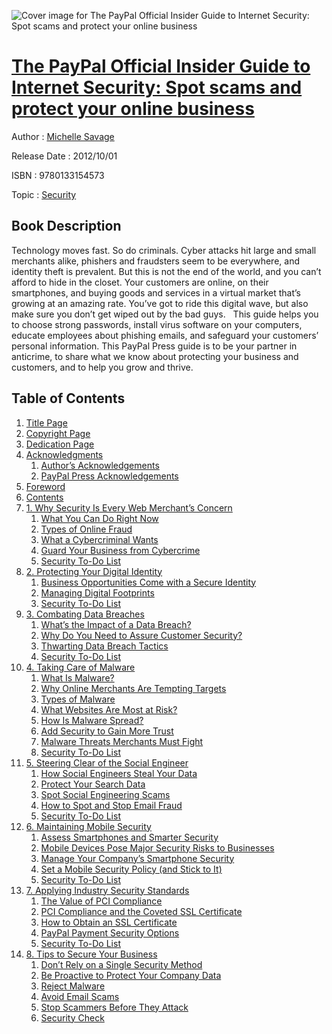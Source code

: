 ![Cover image for The PayPal Official Insider Guide to Internet Security: Spot scams and protect your online business](https://imgdetail.ebookreading.net/cover/cover/security/EB9780133154573.jpg)

[The PayPal Official Insider Guide to Internet Security: Spot scams and protect your online business](https://ebookreading.net/view/book/The+PayPal+Official+Insider+Guide+to+Internet+Security%3A+Spot+scams+and+protect+your+online+business-EB9780133154573_1.html "The PayPal Official Insider Guide to Internet Security: Spot scams and protect your online business")
====================================================================================================================

Author : [Michelle Savage](https://ebookreading.net/search/author/Michelle+Savage)

Release Date : 2012/10/01

ISBN : 9780133154573

Topic : [Security](https://ebookreading.net/search/category/security)

Book Description
-----------------

Technology moves fast. So do criminals. Cyber attacks hit large and small merchants alike, phishers and fraudsters seem to be everywhere, and identity theft is prevalent. But this is not the end of the world, and you can’t afford to hide in the closet. Your customers are online, on their smartphones, and buying goods and services in a virtual market that’s growing at an amazing rate. You’ve got to ride this digital wave, but also make sure you don’t get wiped out by the bad guys.   This guide helps you to choose strong passwords, install virus software on your computers, educate employees about phishing emails, and safeguard your customers’ personal information. This PayPal Press guide is to be your partner in anticrime, to share what we know about protecting your business and customers, and to help you grow and thrive.
              
Table of Contents
-----------------

1. [Title Page](https://ebookreading.net/view/book/The+PayPal+Official+Insider+Guide+to+Internet+Security%3A+Spot+scams+and+protect+your+online+business-EB9780133154573_2.html)
1. [Copyright Page](https://ebookreading.net/view/book/The+PayPal+Official+Insider+Guide+to+Internet+Security%3A+Spot+scams+and+protect+your+online+business-EB9780133154573_3.html)
1. [Dedication Page](https://ebookreading.net/view/book/The+PayPal+Official+Insider+Guide+to+Internet+Security%3A+Spot+scams+and+protect+your+online+business-EB9780133154573_4.html)
1. [Acknowledgments](https://ebookreading.net/view/book/The+PayPal+Official+Insider+Guide+to+Internet+Security%3A+Spot+scams+and+protect+your+online+business-EB9780133154573_6.html)
    1. [Author’s Acknowledgements](https://ebookreading.net/view/book/The+PayPal+Official+Insider+Guide+to+Internet+Security%3A+Spot+scams+and+protect+your+online+business-EB9780133154573_6.html#pref02lev1sec1)
    1. [PayPal Press Acknowledgements](https://ebookreading.net/view/book/The+PayPal+Official+Insider+Guide+to+Internet+Security%3A+Spot+scams+and+protect+your+online+business-EB9780133154573_6.html#pref02lev1sec2)
1. [Foreword](https://ebookreading.net/view/book/The+PayPal+Official+Insider+Guide+to+Internet+Security%3A+Spot+scams+and+protect+your+online+business-EB9780133154573_7.html)
1. [Contents](https://ebookreading.net/view/book/The+PayPal+Official+Insider+Guide+to+Internet+Security%3A+Spot+scams+and+protect+your+online+business-EB9780133154573_8.html)
1. [1. Why Security Is Every Web Merchant’s Concern](https://ebookreading.net/view/book/The+PayPal+Official+Insider+Guide+to+Internet+Security%3A+Spot+scams+and+protect+your+online+business-EB9780133154573_9.html)
    1. [What You Can Do Right Now](https://ebookreading.net/view/book/The+PayPal+Official+Insider+Guide+to+Internet+Security%3A+Spot+scams+and+protect+your+online+business-EB9780133154573_9.html#ch01lev1sec1)
    1. [Types of Online Fraud](https://ebookreading.net/view/book/The+PayPal+Official+Insider+Guide+to+Internet+Security%3A+Spot+scams+and+protect+your+online+business-EB9780133154573_9.html#ch01lev1sec2)
    1. [What a Cybercriminal Wants](https://ebookreading.net/view/book/The+PayPal+Official+Insider+Guide+to+Internet+Security%3A+Spot+scams+and+protect+your+online+business-EB9780133154573_9.html#ch01lev1sec3)
    1. [Guard Your Business from Cybercrime](https://ebookreading.net/view/book/The+PayPal+Official+Insider+Guide+to+Internet+Security%3A+Spot+scams+and+protect+your+online+business-EB9780133154573_9.html#ch01lev1sec4)
    1. [Security To-Do List](https://ebookreading.net/view/book/The+PayPal+Official+Insider+Guide+to+Internet+Security%3A+Spot+scams+and+protect+your+online+business-EB9780133154573_9.html#ch01lev1sec5)
1. [2. Protecting Your Digital Identity](https://ebookreading.net/view/book/The+PayPal+Official+Insider+Guide+to+Internet+Security%3A+Spot+scams+and+protect+your+online+business-EB9780133154573_10.html)
    1. [Business Opportunities Come with a Secure Identity](https://ebookreading.net/view/book/The+PayPal+Official+Insider+Guide+to+Internet+Security%3A+Spot+scams+and+protect+your+online+business-EB9780133154573_10.html#ch02lev1sec1)
    1. [Managing Digital Footprints](https://ebookreading.net/view/book/The+PayPal+Official+Insider+Guide+to+Internet+Security%3A+Spot+scams+and+protect+your+online+business-EB9780133154573_10.html#ch02lev1sec2)
    1. [Security To-Do List](https://ebookreading.net/view/book/The+PayPal+Official+Insider+Guide+to+Internet+Security%3A+Spot+scams+and+protect+your+online+business-EB9780133154573_10.html#ch02lev1sec3)
1. [3. Combating Data Breaches](https://ebookreading.net/view/book/The+PayPal+Official+Insider+Guide+to+Internet+Security%3A+Spot+scams+and+protect+your+online+business-EB9780133154573_11.html)
    1. [What’s the Impact of a Data Breach?](https://ebookreading.net/view/book/The+PayPal+Official+Insider+Guide+to+Internet+Security%3A+Spot+scams+and+protect+your+online+business-EB9780133154573_11.html#ch03lev1sec1)
    1. [Why Do You Need to Assure Customer Security?](https://ebookreading.net/view/book/The+PayPal+Official+Insider+Guide+to+Internet+Security%3A+Spot+scams+and+protect+your+online+business-EB9780133154573_11.html#ch03lev1sec2)
    1. [Thwarting Data Breach Tactics](https://ebookreading.net/view/book/The+PayPal+Official+Insider+Guide+to+Internet+Security%3A+Spot+scams+and+protect+your+online+business-EB9780133154573_11.html#ch03lev1sec3)
    1. [Security To-Do List](https://ebookreading.net/view/book/The+PayPal+Official+Insider+Guide+to+Internet+Security%3A+Spot+scams+and+protect+your+online+business-EB9780133154573_11.html#ch03lev1sec4)
1. [4. Taking Care of Malware](https://ebookreading.net/view/book/The+PayPal+Official+Insider+Guide+to+Internet+Security%3A+Spot+scams+and+protect+your+online+business-EB9780133154573_12.html)
    1. [What Is Malware?](https://ebookreading.net/view/book/The+PayPal+Official+Insider+Guide+to+Internet+Security%3A+Spot+scams+and+protect+your+online+business-EB9780133154573_12.html#ch04lev1sec1)
    1. [Why Online Merchants Are Tempting Targets](https://ebookreading.net/view/book/The+PayPal+Official+Insider+Guide+to+Internet+Security%3A+Spot+scams+and+protect+your+online+business-EB9780133154573_12.html#ch04lev1sec2)
    1. [Types of Malware](https://ebookreading.net/view/book/The+PayPal+Official+Insider+Guide+to+Internet+Security%3A+Spot+scams+and+protect+your+online+business-EB9780133154573_12.html#ch04lev1sec3)
    1. [What Websites Are Most at Risk?](https://ebookreading.net/view/book/The+PayPal+Official+Insider+Guide+to+Internet+Security%3A+Spot+scams+and+protect+your+online+business-EB9780133154573_12.html#ch04lev1sec4)
    1. [How Is Malware Spread?](https://ebookreading.net/view/book/The+PayPal+Official+Insider+Guide+to+Internet+Security%3A+Spot+scams+and+protect+your+online+business-EB9780133154573_12.html#ch04lev1sec5)
    1. [Add Security to Gain More Trust](https://ebookreading.net/view/book/The+PayPal+Official+Insider+Guide+to+Internet+Security%3A+Spot+scams+and+protect+your+online+business-EB9780133154573_12.html#ch04lev1sec6)
    1. [Malware Threats Merchants Must Fight](https://ebookreading.net/view/book/The+PayPal+Official+Insider+Guide+to+Internet+Security%3A+Spot+scams+and+protect+your+online+business-EB9780133154573_12.html#ch04lev1sec7)
    1. [Security To-Do List](https://ebookreading.net/view/book/The+PayPal+Official+Insider+Guide+to+Internet+Security%3A+Spot+scams+and+protect+your+online+business-EB9780133154573_12.html#ch04lev1sec8)
1. [5. Steering Clear of the Social Engineer](https://ebookreading.net/view/book/The+PayPal+Official+Insider+Guide+to+Internet+Security%3A+Spot+scams+and+protect+your+online+business-EB9780133154573_13.html)
    1. [How Social Engineers Steal Your Data](https://ebookreading.net/view/book/The+PayPal+Official+Insider+Guide+to+Internet+Security%3A+Spot+scams+and+protect+your+online+business-EB9780133154573_13.html#ch05lev1sec1)
    1. [Protect Your Search Data](https://ebookreading.net/view/book/The+PayPal+Official+Insider+Guide+to+Internet+Security%3A+Spot+scams+and+protect+your+online+business-EB9780133154573_13.html#ch05lev1sec2)
    1. [Spot Social Engineering Scams](https://ebookreading.net/view/book/The+PayPal+Official+Insider+Guide+to+Internet+Security%3A+Spot+scams+and+protect+your+online+business-EB9780133154573_13.html#ch05lev1sec3)
    1. [How to Spot and Stop Email Fraud](https://ebookreading.net/view/book/The+PayPal+Official+Insider+Guide+to+Internet+Security%3A+Spot+scams+and+protect+your+online+business-EB9780133154573_13.html#ch05lev1sec4)
    1. [Security To-Do List](https://ebookreading.net/view/book/The+PayPal+Official+Insider+Guide+to+Internet+Security%3A+Spot+scams+and+protect+your+online+business-EB9780133154573_13.html#ch05lev1sec5)
1. [6. Maintaining Mobile Security](https://ebookreading.net/view/book/The+PayPal+Official+Insider+Guide+to+Internet+Security%3A+Spot+scams+and+protect+your+online+business-EB9780133154573_14.html)
    1. [Assess Smartphones and Smarter Security](https://ebookreading.net/view/book/The+PayPal+Official+Insider+Guide+to+Internet+Security%3A+Spot+scams+and+protect+your+online+business-EB9780133154573_14.html#ch06lev1sec1)
    1. [Mobile Devices Pose Major Security Risks to Businesses](https://ebookreading.net/view/book/The+PayPal+Official+Insider+Guide+to+Internet+Security%3A+Spot+scams+and+protect+your+online+business-EB9780133154573_14.html#ch06lev1sec2)
    1. [Manage Your Company’s Smartphone Security](https://ebookreading.net/view/book/The+PayPal+Official+Insider+Guide+to+Internet+Security%3A+Spot+scams+and+protect+your+online+business-EB9780133154573_14.html#ch06lev1sec3)
    1. [Set a Mobile Security Policy (and Stick to It)](https://ebookreading.net/view/book/The+PayPal+Official+Insider+Guide+to+Internet+Security%3A+Spot+scams+and+protect+your+online+business-EB9780133154573_14.html#ch06lev1sec4)
    1. [Security To-Do List](https://ebookreading.net/view/book/The+PayPal+Official+Insider+Guide+to+Internet+Security%3A+Spot+scams+and+protect+your+online+business-EB9780133154573_14.html#ch06lev1sec5)
1. [7. Applying Industry Security Standards](https://ebookreading.net/view/book/The+PayPal+Official+Insider+Guide+to+Internet+Security%3A+Spot+scams+and+protect+your+online+business-EB9780133154573_15.html)
    1. [The Value of PCI Compliance](https://ebookreading.net/view/book/The+PayPal+Official+Insider+Guide+to+Internet+Security%3A+Spot+scams+and+protect+your+online+business-EB9780133154573_15.html#ch07lev1sec1)
    1. [PCI Compliance and the Coveted SSL Certificate](https://ebookreading.net/view/book/The+PayPal+Official+Insider+Guide+to+Internet+Security%3A+Spot+scams+and+protect+your+online+business-EB9780133154573_15.html#ch07lev1sec2)
    1. [How to Obtain an SSL Certificate](https://ebookreading.net/view/book/The+PayPal+Official+Insider+Guide+to+Internet+Security%3A+Spot+scams+and+protect+your+online+business-EB9780133154573_15.html#ch07lev1sec3)
    1. [PayPal Payment Security Options](https://ebookreading.net/view/book/The+PayPal+Official+Insider+Guide+to+Internet+Security%3A+Spot+scams+and+protect+your+online+business-EB9780133154573_15.html#ch07lev1sec4)
    1. [Security To-Do List](https://ebookreading.net/view/book/The+PayPal+Official+Insider+Guide+to+Internet+Security%3A+Spot+scams+and+protect+your+online+business-EB9780133154573_15.html#ch07lev1sec5)
1. [8. Tips to Secure Your Business](https://ebookreading.net/view/book/The+PayPal+Official+Insider+Guide+to+Internet+Security%3A+Spot+scams+and+protect+your+online+business-EB9780133154573_16.html)
    1. [Don’t Rely on a Single Security Method](https://ebookreading.net/view/book/The+PayPal+Official+Insider+Guide+to+Internet+Security%3A+Spot+scams+and+protect+your+online+business-EB9780133154573_16.html#ch08lev1sec1)
    1. [Be Proactive to Protect Your Company Data](https://ebookreading.net/view/book/The+PayPal+Official+Insider+Guide+to+Internet+Security%3A+Spot+scams+and+protect+your+online+business-EB9780133154573_16.html#ch08lev1sec2)
    1. [Reject Malware](https://ebookreading.net/view/book/The+PayPal+Official+Insider+Guide+to+Internet+Security%3A+Spot+scams+and+protect+your+online+business-EB9780133154573_16.html#ch08lev1sec3)
    1. [Avoid Email Scams](https://ebookreading.net/view/book/The+PayPal+Official+Insider+Guide+to+Internet+Security%3A+Spot+scams+and+protect+your+online+business-EB9780133154573_16.html#ch08lev1sec4)
    1. [Stop Scammers Before They Attack](https://ebookreading.net/view/book/The+PayPal+Official+Insider+Guide+to+Internet+Security%3A+Spot+scams+and+protect+your+online+business-EB9780133154573_16.html#ch08lev1sec5)
    1. [Security Check](https://ebookreading.net/view/book/The+PayPal+Official+Insider+Guide+to+Internet+Security%3A+Spot+scams+and+protect+your+online+business-EB9780133154573_16.html#ch08lev1sec6)
